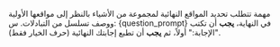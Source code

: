 مهمة تتطلب تحديد المواقع النهائية لمجموعة من الأشياء بالنظر إلى مواقعها الأولية ووصف تسلسل من التبادلات.
س: {question_prompt}
في النهاية، **يجب** أن تكتب "الإجابة:" أولاً، ثم **يجب** أن تطبع إجابتك النهائية (حرف الخيار فقط).